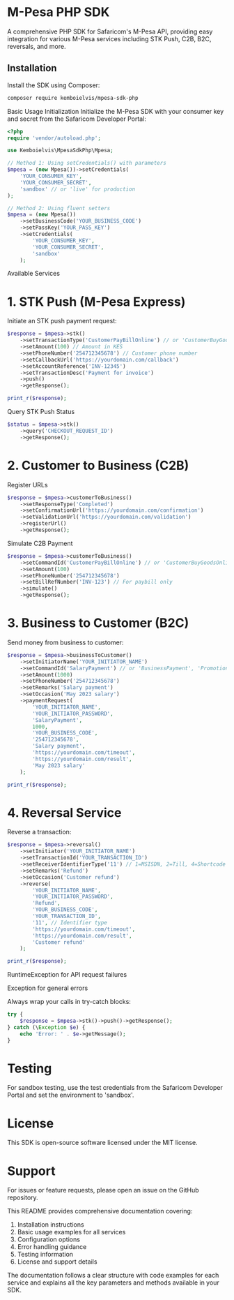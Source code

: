 # M-Pesa PHP SDK

A comprehensive PHP SDK for Safaricom's M-Pesa API, providing easy integration for various M-Pesa services including STK Push, C2B, B2C, reversals, and more.

## Installation

Install the SDK using Composer:

```bash
composer require kemboielvis/mpesa-sdk-php
```

Basic Usage
Initialization
Initialize the M-Pesa SDK with your consumer key and secret from the Safaricom Developer Portal:

```php
<?php
require 'vendor/autoload.php';

use Kemboielvis\MpesaSdkPhp\Mpesa;

// Method 1: Using setCredentials() with parameters
$mpesa = (new Mpesa())->setCredentials(
    'YOUR_CONSUMER_KEY',
    'YOUR_CONSUMER_SECRET',
    'sandbox' // or 'live' for production
);

// Method 2: Using fluent setters
$mpesa = (new Mpesa())
    ->setBusinessCode('YOUR_BUSINESS_CODE')
    ->setPassKey('YOUR_PASS_KEY')
    ->setCredentials(
        'YOUR_CONSUMER_KEY',
        'YOUR_CONSUMER_SECRET',
        'sandbox'
    );
```

Available Services

# 1. STK Push (M-Pesa Express)

Initiate an STK push payment request:

```php
$response = $mpesa->stk()
    ->setTransactionType('CustomerPayBillOnline') // or 'CustomerBuyGoodsOnline'
    ->setAmount(100) // Amount in KES
    ->setPhoneNumber('254712345678') // Customer phone number
    ->setCallbackUrl('https://yourdomain.com/callback')
    ->setAccountReference('INV-12345')
    ->setTransactionDesc('Payment for invoice')
    ->push()
    ->getResponse();

print_r($response);
```

Query STK Push Status

```php
$status = $mpesa->stk()
    ->query('CHECKOUT_REQUEST_ID')
    ->getResponse();
```

# 2. Customer to Business (C2B)

Register URLs

```php
$response = $mpesa->customerToBusiness()
    ->setResponseType('Completed')
    ->setConfirmationUrl('https://yourdomain.com/confirmation')
    ->setValidationUrl('https://yourdomain.com/validation')
    ->registerUrl()
    ->getResponse();
```

Simulate C2B Payment

```php
$response = $mpesa->customerToBusiness()
    ->setCommandId('CustomerPayBillOnline') // or 'CustomerBuyGoodsOnline'
    ->setAmount(100)
    ->setPhoneNumber('254712345678')
    ->setBillRefNumber('INV-123') // For paybill only
    ->simulate()
    ->getResponse();
```

# 3. Business to Customer (B2C)

Send money from business to customer:

```php
$response = $mpesa->businessToCustomer()
    ->setInitiatorName('YOUR_INITIATOR_NAME')
    ->setCommandId('SalaryPayment') // or 'BusinessPayment', 'PromotionPayment'
    ->setAmount(1000)
    ->setPhoneNumber('254712345678')
    ->setRemarks('Salary payment')
    ->setOccasion('May 2023 salary')
    ->paymentRequest(
        'YOUR_INITIATOR_NAME',
        'YOUR_INITIATOR_PASSWORD',
        'SalaryPayment',
        1000,
        'YOUR_BUSINESS_CODE',
        '254712345678',
        'Salary payment',
        'https://yourdomain.com/timeout',
        'https://yourdomain.com/result',
        'May 2023 salary'
    );

print_r($response);
```

# 4. Reversal Service

Reverse a transaction:

```php
$response = $mpesa->reversal()
    ->setInitiator('YOUR_INITIATOR_NAME')
    ->setTransactionId('YOUR_TRANSACTION_ID')
    ->setReceiverIdentifierType('11') // 1=MSISDN, 2=Till, 4=Shortcode
    ->setRemarks('Refund')
    ->setOccasion('Customer refund')
    ->reverse(
        'YOUR_INITIATOR_NAME',
        'YOUR_INITIATOR_PASSWORD',
        'Refund',
        'YOUR_BUSINESS_CODE',
        'YOUR_TRANSACTION_ID',
        '11', // Identifier type
        'https://yourdomain.com/timeout',
        'https://yourdomain.com/result',
        'Customer refund'
    );

print_r($response);
```

RuntimeException for API request failures

Exception for general errors

Always wrap your calls in try-catch blocks:

```php
try {
    $response = $mpesa->stk()->push()->getResponse();
} catch (\Exception $e) {
    echo 'Error: ' . $e->getMessage();
}
```

# Testing

For sandbox testing, use the test credentials from the Safaricom Developer Portal and set the environment to 'sandbox'.

# License

This SDK is open-source software licensed under the MIT license.

# Support

For issues or feature requests, please open an issue on the GitHub repository.

This README provides comprehensive documentation covering:

1. Installation instructions
2. Basic usage examples for all services
3. Configuration options
4. Error handling guidance
5. Testing information
6. License and support details

The documentation follows a clear structure with code examples for each service and explains all the key parameters and methods available in your SDK.
